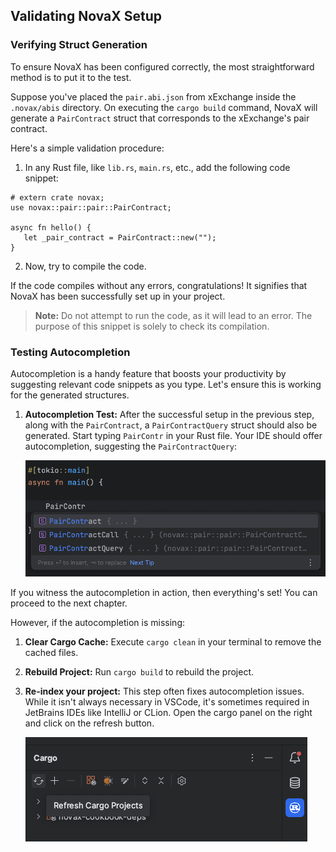 ## Validating NovaX Setup

### Verifying Struct Generation

To ensure NovaX has been configured correctly, the most straightforward method is to put it to the test.

Suppose you've placed the `pair.abi.json` from xExchange inside the `.novax/abis` directory. On executing the `cargo build` command, NovaX will generate a `PairContract` struct that corresponds to the xExchange's pair contract.

Here's a simple validation procedure:

1. In any Rust file, like `lib.rs`, `main.rs`, etc., add the following code snippet:

```rust,ignore
# extern crate novax;
use novax::pair::pair::PairContract;

async fn hello() { 
   let _pair_contract = PairContract::new("");
}
```

2. Now, try to compile the code.

If the code compiles without any errors, congratulations! It signifies that NovaX has been successfully set up in your project.

> **Note:** Do not attempt to run the code, as it will lead to an error. The purpose of this snippet is solely to check its compilation.

### Testing Autocompletion

Autocompletion is a handy feature that boosts your productivity by suggesting relevant code snippets as you type. Let's ensure this is working for the generated structures.

1. **Autocompletion Test:** After the successful setup in the previous step, along with the `PairContract`, a `PairContractQuery` struct should also be generated. Start typing `PairContr` in your Rust file. Your IDE should offer autocompletion, suggesting the `PairContractQuery`:

   ![Autocompletion in action](pair-contract-autocompletion.png)


If you witness the autocompletion in action, then everything's set! You can proceed to the next chapter.

However, if the autocompletion is missing:

1. **Clear Cargo Cache:** Execute `cargo clean` in your terminal to remove the cached files.
2. **Rebuild Project:** Run `cargo build` to rebuild the project.
3. **Re-index your project:** This step often fixes autocompletion issues. While it isn't always necessary in VSCode, it's sometimes required in JetBrains IDEs like IntelliJ or CLion. Open the cargo panel on the right and click on the refresh button.

   ![Cargo panel with the refresh button highlighted](cargo-refresh-button.png)
